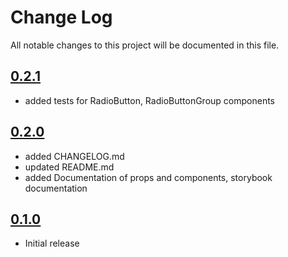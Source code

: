 # Change Log

All notable changes to this project will be documented in this file.

## [0.2.1](https://github.com/code-dot-org/code-dot-org/pull/53580)
* added tests for RadioButton, RadioButtonGroup components

## [0.2.0](https://github.com/code-dot-org/code-dot-org/pull/52754)
* added CHANGELOG.md
* updated README.md
* added Documentation of props and components, storybook documentation

## [0.1.0](https://github.com/code-dot-org/code-dot-org/pull/52335)
* Initial release